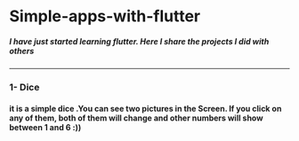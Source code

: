 # Simple-apps-with-flutter

##### I have just started learning flutter. Here I share the projects I did with others
---
### 1- Dice
#### it is a simple dice .You can see two pictures in the Screen. If you click on any of them, both of them will change and other numbers will show between 1 and 6 :))
